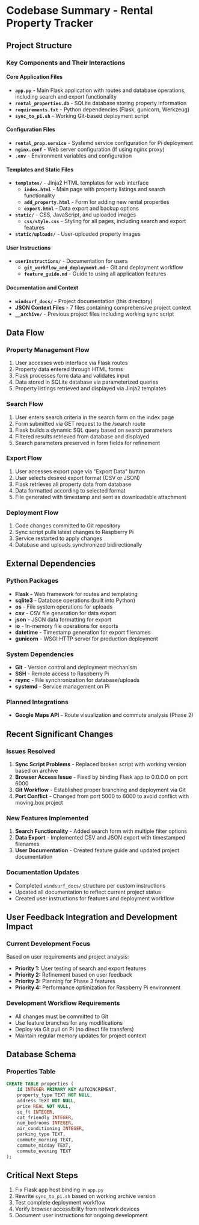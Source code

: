 # Codebase Summary - Rental Property Tracker

## Project Structure

### Key Components and Their Interactions

#### Core Application Files
- **`app.py`** - Main Flask application with routes and database operations, including search and export functionality
- **`rental_properties.db`** - SQLite database storing property information
- **`requirements.txt`** - Python dependencies (Flask, gunicorn, Werkzeug)
- **`sync_to_pi.sh`** - Working Git-based deployment script

#### Configuration Files
- **`rental_prop.service`** - Systemd service configuration for Pi deployment
- **`nginx.conf`** - Web server configuration (if using nginx proxy)
- **`.env`** - Environment variables and configuration

#### Templates and Static Files
- **`templates/`** - Jinja2 HTML templates for web interface
  - **`index.html`** - Main page with property listings and search functionality
  - **`add_property.html`** - Form for adding new rental properties
  - **`export.html`** - Data export and backup options
- **`static/`** - CSS, JavaScript, and uploaded images
  - **`css/style.css`** - Styling for all pages, including search and export features
- **`static/uploads/`** - User-uploaded property images

#### User Instructions
- **`userInstructions/`** - Documentation for users
  - **`git_workflow_and_deployment.md`** - Git and deployment workflow
  - **`feature_guide.md`** - Guide to using all application features

#### Documentation and Context
- **`windsurf_docs/`** - Project documentation (this directory)
- **JSON Context Files** - 7 files containing comprehensive project context
- **`__archive/`** - Previous project files including working sync script

## Data Flow

### Property Management Flow
1. User accesses web interface via Flask routes
2. Property data entered through HTML forms
3. Flask processes form data and validates input
4. Data stored in SQLite database via parameterized queries
5. Property listings retrieved and displayed via Jinja2 templates

### Search Flow
1. User enters search criteria in the search form on the index page
2. Form submitted via GET request to the /search route
3. Flask builds a dynamic SQL query based on search parameters
4. Filtered results retrieved from database and displayed
5. Search parameters preserved in form fields for refinement

### Export Flow
1. User accesses export page via "Export Data" button
2. User selects desired export format (CSV or JSON)
3. Flask retrieves all property data from database
4. Data formatted according to selected format
5. File generated with timestamp and sent as downloadable attachment

### Deployment Flow
1. Code changes committed to Git repository
2. Sync script pulls latest changes to Raspberry Pi
3. Service restarted to apply changes
4. Database and uploads synchronized bidirectionally

## External Dependencies

### Python Packages
- **Flask** - Web framework for routes and templating
- **sqlite3** - Database operations (built into Python)
- **os** - File system operations for uploads
- **csv** - CSV file generation for data export
- **json** - JSON data formatting for export
- **io** - In-memory file operations for exports
- **datetime** - Timestamp generation for export filenames
- **gunicorn** - WSGI HTTP server for production deployment

### System Dependencies
- **Git** - Version control and deployment mechanism
- **SSH** - Remote access to Raspberry Pi
- **rsync** - File synchronization for database/uploads
- **systemd** - Service management on Pi

### Planned Integrations
- **Google Maps API** - Route visualization and commute analysis (Phase 2)

## Recent Significant Changes

### Issues Resolved
1. **Sync Script Problems** - Replaced broken script with working version based on archive
2. **Browser Access Issue** - Fixed by binding Flask app to 0.0.0.0 on port 6000
3. **Git Workflow** - Established proper branching and deployment via Git
4. **Port Conflict** - Changed from port 5000 to 6000 to avoid conflict with moving.box project

### New Features Implemented
1. **Search Functionality** - Added search form with multiple filter options
2. **Data Export** - Implemented CSV and JSON export with timestamped filenames
3. **User Documentation** - Created feature guide and updated project documentation

### Documentation Updates
- Completed `windsurf_docs/` structure per custom instructions
- Updated all documentation to reflect current project status
- Created user instructions for features and deployment workflow

## User Feedback Integration and Development Impact

### Current Development Focus
Based on user requirements and project analysis:
- **Priority 1:** User testing of search and export features
- **Priority 2:** Refinement based on user feedback
- **Priority 3:** Planning for Phase 3 features
- **Priority 4:** Performance optimization for Raspberry Pi environment

### Development Workflow Requirements
- All changes must be committed to Git
- Use feature branches for any modifications
- Deploy via Git pull on Pi (no direct file transfers)
- Maintain regular memory updates for project context

## Database Schema

### Properties Table
```sql
CREATE TABLE properties (
    id INTEGER PRIMARY KEY AUTOINCREMENT,
    property_type TEXT NOT NULL,
    address TEXT NOT NULL,
    price REAL NOT NULL,
    sq_ft INTEGER,
    cat_friendly INTEGER,
    num_bedrooms INTEGER,
    air_conditioning INTEGER,
    parking_type TEXT,
    commute_morning TEXT,
    commute_midday TEXT,
    commute_evening TEXT
);
```

## Critical Next Steps
1. Fix Flask app host binding in `app.py`
2. Rewrite `sync_to_pi.sh` based on working archive version
3. Test complete deployment workflow
4. Verify browser accessibility from network devices
5. Document user instructions for ongoing development
